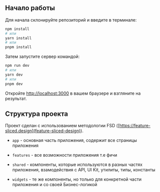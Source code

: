 ## Начало работы

Для начала склонируйте репозиторий и введите в терминале:

```bash
npm install
# или
yarn install
# или
pnpm install
```

Затем запустите сервер командой:

```bash
npm run dev
# или
yarn dev
# или
pnpm dev
```

Откройте [http://localhost:3000](http://localhost:3000) в вашем браузере и взгляните на результат.

## Структура проекта

Проект сделан с использованием методологии FSD ([https://feature-sliced.design](feature-sliced-design)).

- `app` - основная часть приложения, содержит все страницы приложения

- `features` - все возможности приложения т.е фичи

- `shared` - компоненты, которые используются в разных частях приложения, взамодействия с API, UI Kit, утилиты, типы, константы

- `widgets` - те же компоненты, но только для конкретной части приложения и со своей Бизнес-логикой
